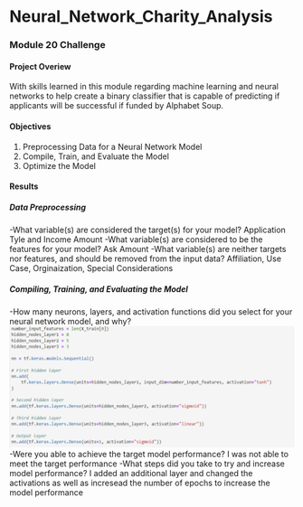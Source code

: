 # Neural_Network_Charity_Analysis
### Module 20 Challenge
#### Project Overiew
With skills learned in this module regarding machine learning and neural networks to help create a binary classifier that is capable of predicting if applicants will
be successful if funded by Alphabet Soup. 

#### Objectives
1. Preprocessing Data for a Neural Network Model
2. Compile, Train, and Evaluate the Model
3. Optimize the Model

#### Results
##### Data Preprocessing
-What variable(s) are considered the target(s) for your model?
Application Tyle and Income Amount
-What variable(s) are considered to be the features for your model?
Ask Amount
-What variable(s) are neither targets nor features, and should be removed from the input data?
Affiliation, Use Case, Orginaization, Special Considerations
##### Compiling, Training, and Evaluating the Model
-How many neurons, layers, and activation functions did you select for your neural network model, and why?
![Neural Network Model](neural_network_model.png)
-Were you able to achieve the target model performance?
I was not able to meet the target performance
-What steps did you take to try and increase model performance?
I added an additional layer and changed the activations as well as incresead the number of epochs to increase the model performance
